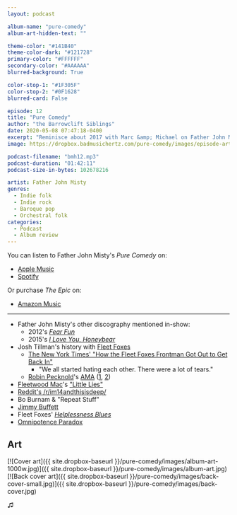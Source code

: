 ```yaml
---
layout: podcast

album-name: "pure-comedy"
album-art-hidden-text: ""

theme-color: "#141B40"
theme-color-dark: "#121728"
primary-color: "#FFFFFF"
secondary-color: "#AAAAAA"
blurred-background: True

color-stop-1: "#1F305F"
color-stop-2: "#0F1628"
blurred-card: False

episode: 12
title: "Pure Comedy"
author: "the Barrowclift Siblings"
date: 2020-05-08 07:47:18-0400
excerpt: "Reminisce about 2017 with Marc &amp; Michael on Father John Misty’s “Pure Comedy”."
image: https://dropbox.badmusichertz.com/pure-comedy/images/episode-art.jpg

podcast-filename: "bmh12.mp3"
podcast-duration: "01:42:11"
podcast-size-in-bytes: 102678216

artist: Father John Misty
genres:
  - Indie folk
  - Indie rock
  - Baroque pop
  - Orchestral folk
categories:
  - Podcast
  - Album review
---
```


You can listen to Father John Misty's *Pure Comedy* on:

* [Apple Music](https://music.apple.com/us/album/pure-comedy/1193788689)
* [Spotify](https://open.spotify.com/album/2QgZA6t1oFOjiJ59x7jrEI)

Or purchase *The Epic* on:

* [Amazon Music](https://www.amazon.com/Pure-Comedy-Father-John-Misty/dp/B01MZCV1YA)

-----

* Father John Misty's other discography mentioned in-show:
    - 2012's [*Fear Fun*](https://music.apple.com/us/album/fear-fun/669285159)
    - 2015's [*I Love You, Honeybear*](https://music.apple.com/us/album/i-love-you-honeybear/931563362)
* Josh Tillman's history with [Fleet Foxes](https://music.apple.com/us/artist/fleet-foxes/275727569)
    - [The New York Times' "How the Fleet Foxes Frontman Got Out to Get Back In"](https://www.nytimes.com/2017/05/31/arts/music/fleet-foxes-robin-pecknold-crack-up-interview.html)
        * "We all started hating each other. There were a lot of tears."
    - [Robin Pecknold](https://en.wikipedia.org/wiki/Robin_Pecknold)'s [AMA](https://www.reddit.com/r/indieheads/comments/4kamho/i_am_robin_pecknold_of_fleet_foxes_ask_me_anything/) ([1](https://www.reddit.com/r/indieheads/comments/4kamho/i_am_robin_pecknold_of_fleet_foxes_ask_me_anything/d3dmpfn/), [2](https://www.reddit.com/r/indieheads/comments/4kamho/i_am_robin_pecknold_of_fleet_foxes_ask_me_anything/d3dh5cq/))
* [Fleetwood Mac](https://music.apple.com/us/artist/fleetwood-mac/158038)'s ["Little Lies"](https://music.apple.com/us/album/little-lies/202271826?i=202272697)
* [Reddit's /r/im14andthisisdeep/](https://www.reddit.com/r/im14andthisisdeep/)
* Bo Burnam & "Repeat Stuff"
* [Jimmy Buffett](https://music.apple.com/us/artist/jimmy-buffett/61232)
* Fleet Foxes' [*Helplessness Blues*](https://music.apple.com/us/album/helplessness-blues/425059566)
* [Omnipotence Paradox](https://en.wikipedia.org/wiki/Omnipotence_paradox)

## Art

[![Cover art]({{ site.dropbox-baseurl }}/pure-comedy/images/album-art-1000w.jpg)]({{ site.dropbox-baseurl }}/pure-comedy/images/album-art.jpg)
[![Back cover art]({{ site.dropbox-baseurl }}/pure-comedy/images/back-cover-small.jpg)]({{ site.dropbox-baseurl }}/pure-comedy/images/back-cover.jpg)

♫︎